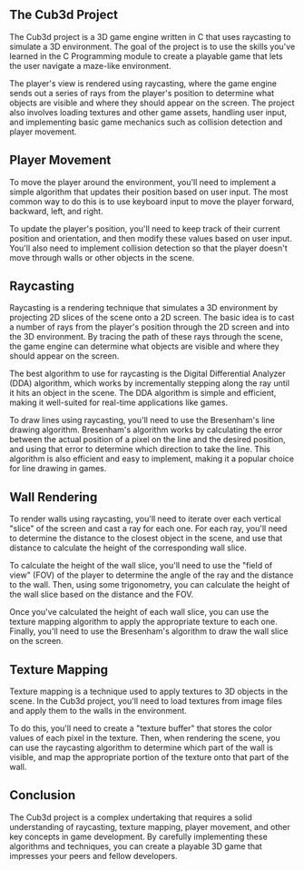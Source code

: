 ## The Cub3d Project

The Cub3d project is a 3D game engine written in C that uses raycasting to simulate a 3D environment. The goal of the project is to use the skills you've learned in the C Programming module to create a playable game that lets the user navigate a maze-like environment.

The player's view is rendered using raycasting, where the game engine sends out a series of rays from the player's position to determine what objects are visible and where they should appear on the screen. The project also involves loading textures and other game assets, handling user input, and implementing basic game mechanics such as collision detection and player movement.

## Player Movement

To move the player around the environment, you'll need to implement a simple algorithm that updates their position based on user input. The most common way to do this is to use keyboard input to move the player forward, backward, left, and right.

To update the player's position, you'll need to keep track of their current position and orientation, and then modify these values based on user input. You'll also need to implement collision detection so that the player doesn't move through walls or other objects in the scene.

## Raycasting

Raycasting is a rendering technique that simulates a 3D environment by projecting 2D slices of the scene onto a 2D screen. The basic idea is to cast a number of rays from the player's position through the 2D screen and into the 3D environment. By tracing the path of these rays through the scene, the game engine can determine what objects are visible and where they should appear on the screen.

The best algorithm to use for raycasting is the Digital Differential Analyzer (DDA) algorithm, which works by incrementally stepping along the ray until it hits an object in the scene. The DDA algorithm is simple and efficient, making it well-suited for real-time applications like games.

To draw lines using raycasting, you'll need to use the Bresenham's line drawing algorithm. Bresenham's algorithm works by calculating the error between the actual position of a pixel on the line and the desired position, and using that error to determine which direction to take the line. This algorithm is also efficient and easy to implement, making it a popular choice for line drawing in games.

## Wall Rendering

To render walls using raycasting, you'll need to iterate over each vertical "slice" of the screen and cast a ray for each one. For each ray, you'll need to determine the distance to the closest object in the scene, and use that distance to calculate the height of the corresponding wall slice.

To calculate the height of the wall slice, you'll need to use the "field of view" (FOV) of the player to determine the angle of the ray and the distance to the wall. Then, using some trigonometry, you can calculate the height of the wall slice based on the distance and the FOV.

Once you've calculated the height of each wall slice, you can use the texture mapping algorithm to apply the appropriate texture to each one. Finally, you'll need to use the Bresenham's algorithm to draw the wall slice on the screen.

## Texture Mapping

Texture mapping is a technique used to apply textures to 3D objects in the scene. In the Cub3d project, you'll need to load textures from image files and apply them to the walls in the environment.

To do this, you'll need to create a "texture buffer" that stores the color values of each pixel in the texture. Then, when rendering the scene, you can use the raycasting algorithm to determine which part of the wall is visible, and map the appropriate portion of the texture onto that part of the wall.

## Conclusion

The Cub3d project is a complex undertaking that requires a solid understanding of raycasting, texture mapping, player movement, and other key concepts in game development. By carefully implementing these algorithms and techniques, you can create a playable 3D game that impresses your peers and fellow developers.
